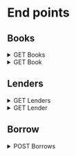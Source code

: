 # End points
## Books
<details>
    <summary>GET Books</summary>

### Books header
```
GET /books
Accept: application/ld+json, application/json
```
### Books response
```
HTTP/3.0 200 OK
{
    "@context": "schema.org/Book",
    "@id": "/books",
    "@type": "hydra:Collection",
    "hydra:member": [
        {
            "@id": "/books/f7a8c1c9-1e1e-4f4e-9aee-5b6d8a3d8c6a",
            "@type": "Book",
            "isbn": "978-1-56619-909-4",
            "title": "Zero to One",
            "description": "Notes on Startups, or How to Build the Future",
            "author": "Peter Thiel",
            "publicationDate": "2014-09-16T00:00:00+00:00"
        },
        {
            "@id": "/books/c7d8e9f0-1a2b-3c4d-5e6f-7g8h9i0j1k2l",
            "@type": "Book",
            "isbn": "978-1-56619-909-5",
            "title": "Zero to Two",
            "description": "Notes on Startups, or How to Build the Future",
            "author": "Peter Thiel",
            "publicationDate": "2014-09-16T00:00:00+00:00"
        }
    ],
    "hydra:totalItems": 2
}
```
</details>

<details>
<summary>GET Book</summary>

### Book header
```
GET /books/f7a8c1c9-1e1e-4f4e-9aee-5b6d8a3d8c6a
Accept: application/ld+json, application/json
```
### Book response

```
HTTP/3.0 200 OK
{
    "@context": "schema.org/Book",
    "@id": "/books/f7a8c1c9-1e1e-4f4e-9aee-5b6d8a3d8c6a",
    "@type": "Book",
    "isbn": "978-1-56619-909-4",
    "title": "Zero to One",
    "description": "Notes on Startups, or How to Build the Future",
    "author": "Peter Thiel",
    "publicationDate": "2014-09-16T00:00:00+00:00"
}
```
</details>

## Lenders

<details>
<summary>GET Lenders</summary>

### Lenders header
```
GET /lenders
Accept: application/ld+json, application/json
Authorization: Bearer <token with role ROLE_ADMIN>
```
### Lenders response
```
HTTP/3.0 200 OK
{
    "@context": "schema.org/Person",
    "@id": "/lenders",
    "@type": "hydra:Collection",
    "hydra:member": [
        {
            "@id": "/lenders/a1b2c3d4-e5f6-4g7h-8i9j-k0l1m2n3o4p5",
            "@type": "User",
            "username": "admin",
            "email": "admin@localhost",
            "roles": [
                "ROLE_ADMIN"
            ]
        },
        {
            "@id": "/lenders/b6c7d8e9-f0a1-2b3c-4d5e-6f7g8h9i0j1",
            "@type": "User",
            "username": "user",
            "email": "user@localhost",
            "roles": [
                "ROLE_USER"
            ]
        }
    ],
    "hydra:totalItems": 2
}
```
</details>

<details>
<summary>GET Lender</summary>

### Lender header
```
GET /lenders/a1b2c3d4-e5f6-4g7h-8i9j-k0l1m2n3o4p5
Accept: application/ld+json, application/json
Authorization: Bearer <token with role ROLE_ADMIN or same uuid>
```
### Lender response
```
HTTP/3.0 200 OK
{
    "@context": "schema.org/Person",
    "@id": "/lenders/a1b2c3d4-e5f6-4g7h-8i9j-k0l1m2n3o4p5",
    "@type": "User",
    "username": "admin",
    "email": "admin@localhost",
    "roles": [
        "ROLE_ADMIN"
    ]
}
```
</details>

## Borrow

<details>
<summary>POST Borrows</summary>

### Borrow header
```
POST /borrows
Accept: application/ld+json, application/json
Content-Type: application/ld+json
Authorization: Bearer <token>
```
## Borrow body
```
{
    "@context": "schema.org/BorrowAction",
    "@type": "Borrow",
    "book": "/books/f7a8c1c9-1e1e-4f4e-9aee-5b6d8a3d8c6a",
    "user": "/lenders/a1b2c3d4-e5f6-4g7h-8i9j-k0l1m2n3o4p5"
}
```

### Borrow response
```
HTTP/3.0 201 Created
{
    "@context": "schema.org/BorrowAction",
    "@id": "/borrows/d3e4f5g6-h7i8-9j0k-l1m2-n3o4p5q6r7s",
    "@type": "Borrow",
    "book": "/books/f7a8c1c9-1e1e-4f4e-9aee-5b6d8a3d8c6a",
    "user": "/lenders/a1b2c3d4-e5f6-4g7h-8i9j-k0l1m2n3o4p5",
    "borrowedAt": "2023-10-18T00:00:00+00:00",
    "returnedAt": null
}
```
</details>